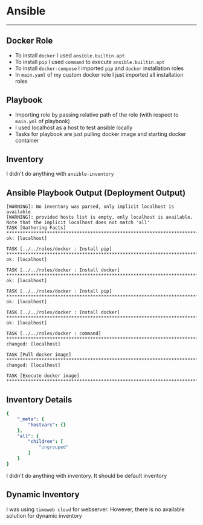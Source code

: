 # Ansible

---

## Docker Role

- To install `docker` I used `ansible.builtin.apt`
- To install `pip` I used `command` to execute `ansible.builtin.apt`
- To install `docker-compose` I imported `pip` and `docker` installation roles
- In `main.yaml` of my custom docker role I just imported all installation roles

## Playbook

- Importing role by passing relative path of the role
(with respect to `main.yml` of playbook)
- I used localhost as a host to test ansible locally
- Tasks for playbook are just pulling docker image and starting docker container

## Inventory

I didn't do anything with `ansible-inventory`

## Ansible Playbook Output (Deployment Output)

```
[WARNING]: No inventory was parsed, only implicit localhost is available
[WARNING]: provided hosts list is empty, only localhost is available. Note that the implicit localhost does not match 'all'
TASK [Gathering Facts] *******************************************************************************************************************************************************************
ok: [localhost]

TASK [../../roles/docker : Install pip] **************************************************************************************************************************************************
ok: [localhost]

TASK [../../roles/docker : Install docker] ***********************************************************************************************************************************************
ok: [localhost]

TASK [../../roles/docker : Install pip] **************************************************************************************************************************************************
ok: [localhost]

TASK [../../roles/docker : Install docker] ***********************************************************************************************************************************************
ok: [localhost]

TASK [../../roles/docker : command] ******************************************************************************************************************************************************
changed: [localhost]

TASK [Pull docker image] *****************************************************************************************************************************************************************
changed: [localhost]

TASK [Execute docker image] **************************************************************************************************************************************************************
```

## Inventory Details

```yaml
{
    "_meta": {
        "hostvars": {}
    },
    "all": {
        "children": [
            "ungrouped"
        ]
    }
}
```

I didn't do anything with inventory.
It should be default inventory

## Dynamic Inventory

I was using `timeweb cloud` for webserver.
However, there is no available solution for dynamic inventory